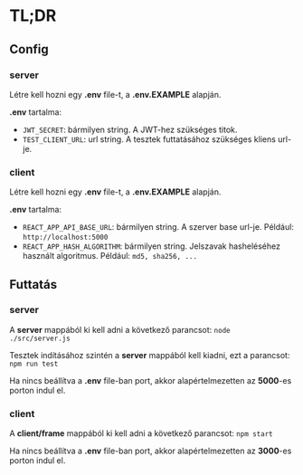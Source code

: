 # TL;DR

## Config

### server
Létre kell hozni egy **.env** file-t, a **.env.EXAMPLE** alapján.

**.env** tartalma:
- `JWT_SECRET`: bármilyen string. A JWT-hez szükséges titok.
- `TEST_CLIENT_URL`: url string. A tesztek futtatásához szükséges kliens url-je.

### client
Létre kell hozni egy **.env** file-t, a **.env.EXAMPLE** alapján.

**.env** tartalma:
- `REACT_APP_API_BASE_URL`: bármilyen string. A szerver base url-je. Például: `http://localhost:5000`
- `REACT_APP_HASH_ALGORITHM`: bármilyen string. Jelszavak hasheléséhez használt algoritmus. Például: `md5, sha256, ...`

## Futtatás

### server
A  **server** mappából ki kell adni a következő parancsot: `node ./src/server.js`

Tesztek indításához szintén a **server** mappából kell kiadni, ezt a parancsot: `npm run test`

Ha nincs beállítva a **.env** file-ban port, akkor alapértelmezetten az **5000**-es porton indul el.

### client
A **client/frame** mappából ki kell adni a következő parancsot: `npm start`

Ha nincs beállítva a **.env** file-ban port, akkor alapértelmezetten az **3000**-es porton indul el.